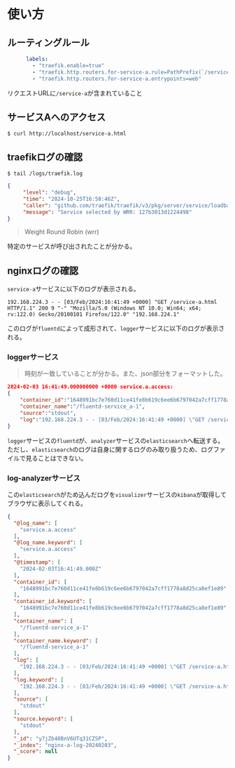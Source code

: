 # 使い方

## ルーティングルール

```yaml
      labels:
        - "traefik.enable=true"
        - "traefik.http.routers.for-service-a.rule=PathPrefix(`/service-a`)"
        - "traefik.http.routers.for-service-a.entrypoints=web"
```

リクエストURLに`/service-a`が含まれていること

## サービスAへのアクセス

```console
$ curl http://localhost/service-a.html
```

## traefikログの確認

```console
$ tail /logs/traefik.log
```

```json
{
     "level": "debug",
     "time": "2024-10-25T16:58:46Z",
     "caller": "github.com/traefik/traefik/v3/pkg/server/service/loadbalancer/wrr/wrr.go:196",
     "message": "Service selected by WRR: 127b3013d1224498"
}
```

> Weight Round Robin (wrr)  

特定のサービスが呼び出されたことが分かる。

## nginxログの確認

`service-a`サービスに以下のログが表示される。

```log
192.168.224.3 - - [03/Feb/2024:16:41:49 +0000] "GET /service-a.html HTTP/1.1" 200 9 "-" "Mozilla/5.0 (Windows NT 10.0; Win64; x64; rv:122.0) Gecko/20100101 Firefox/122.0" "192.168.224.1"
```

このログが`fluentd`によって成形されて、`logger`サービスに以下のログが表示される。

### loggerサービス

> 時刻が一致していることが分かる。また、json部分をフォーマットした。

```json
2024-02-03 16:41:49.000000000 +0000 service.a.access: 
{
    "container_id":"1648991bc7e760d11ce41fe8b619c6ee6b6797042a7cff1778a8d25ca8ef1e89",
    "container_name":"/fluentd-service_a-1",
    "source":"stdout",
    "log":"192.168.224.3 - - [03/Feb/2024:16:41:49 +0000] \"GET /service-a.html HTTP/1.1\" 200 9 \"-\" \"Mozilla/5.0 (Windows NT 10.0; Win64; x64; rv:122.0) Gecko/20100101 Firefox/122.0\" \"192.168.224.1\""
}
```

`logger`サービスの`fluentd`が、`analyzer`サービスの`elasticsearch`へ転送する。  
ただし、`elasticsearch`のログは自身に関するログのみ取り扱うため、ログファイルで見ることはできない。  

### log-analyzerサービス

この`elasticsearch`がため込んだログを`visualizer`サービスの`kibana`が取得してブラウザに表示してくれる。

```json
{
  "@log_name": [
    "service.a.access"
  ],
  "@log_name.keyword": [
    "service.a.access"
  ],
  "@timestamp": [
    "2024-02-03T16:41:49.000Z"
  ],
  "container_id": [
    "1648991bc7e760d11ce41fe8b619c6ee6b6797042a7cff1778a8d25ca8ef1e89"
  ],
  "container_id.keyword": [
    "1648991bc7e760d11ce41fe8b619c6ee6b6797042a7cff1778a8d25ca8ef1e89"
  ],
  "container_name": [
    "/fluentd-service_a-1"
  ],
  "container_name.keyword": [
    "/fluentd-service_a-1"
  ],
  "log": [
    "192.168.224.3 - - [03/Feb/2024:16:41:49 +0000] \"GET /service-a.html HTTP/1.1\" 200 9 \"-\" \"Mozilla/5.0 (Windows NT 10.0; Win64; x64; rv:122.0) Gecko/20100101 Firefox/122.0\" \"192.168.224.1\""
  ],
  "log.keyword": [
    "192.168.224.3 - - [03/Feb/2024:16:41:49 +0000] \"GET /service-a.html HTTP/1.1\" 200 9 \"-\" \"Mozilla/5.0 (Windows NT 10.0; Win64; x64; rv:122.0) Gecko/20100101 Firefox/122.0\" \"192.168.224.1\""
  ],
  "source": [
    "stdout"
  ],
  "source.keyword": [
    "stdout"
  ],
  "_id": "y7jZb40BnV6UTq31CZSP",
  "_index": "nginx-a-log-20240203",
  "_score": null
}
```

